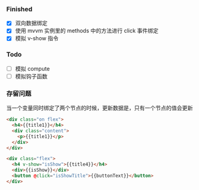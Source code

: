 ### Finished

- [x] 双向数据绑定
- [x] 使用 mvvm 实例里的 methods 中的方法进行 click 事件绑定
- [x] 模拟 v-show 指令

### Todo

- [ ] 模拟 compute
- [ ] 模拟钩子函数

### 存留问题

当一个变量同时绑定了两个节点的时候，更新数据是，只有一个节点的值会更新

```html
<div class="on flex">
  <h4>{{title1}}</h4>
  <div class="content">
    <p>{{title1}}</p>
  </div>
</div>
```

```html
<div class="flex">
  <h4 v-show="isShow">{{title4}}</h4>
  <div>{{isShow}}</div>
  <button @click="isShowTitle">{{buttonText}}</button>
</div>
```
